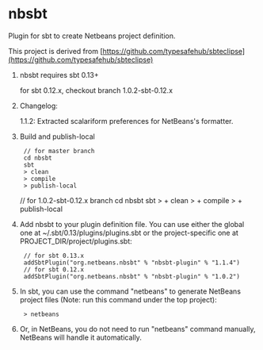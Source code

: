 nbsbt
=====

Plugin for sbt to create Netbeans project definition.

This project is derived from [https://github.com/typesafehub/sbteclipse](https://github.com/typesafehub/sbteclipse)

1. nbsbt requires sbt 0.13+

   for sbt 0.12.x, checkout branch 1.0.2-sbt-0.12.x

1. Changelog:

   1.1.2: Extracted scalariform preferences for NetBeans's formatter.

1. Build and publish-local

        // for master branch
        cd nbsbt
        sbt
        > clean
        > compile
        > publish-local 
        
	// for 1.0.2-sbt-0.12.x branch
        cd nbsbt
        sbt 
        > + clean 
        > + compile 
        > + publish-local

1. Add nbsbt to your plugin definition file. You can use either the global one at ~/.sbt/0.13/plugins/plugins.sbt or the project-specific one at PROJECT_DIR/project/plugins.sbt:

        // for sbt 0.13.x
        addSbtPlugin("org.netbeans.nbsbt" % "nbsbt-plugin" % "1.1.4")
        // for sbt 0.12.x
        addSbtPlugin("org.netbeans.nbsbt" % "nbsbt-plugin" % "1.0.2")

1. In sbt, you can use the command "netbeans" to generate NetBeans project files (Note: run this command under the top project):

        > netbeans

1. Or, in NetBeans, you do not need to run "netbeans" command manually, NetBeans will handle it automatically.
